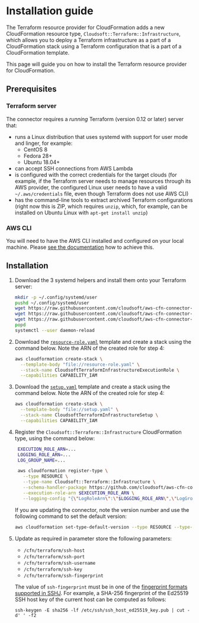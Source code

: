 # Installation guide

The Terraform resource provider for CloudFormation adds a new CloudFormation resource type, `Cloudsoft::Terraform::Infrastructure`, which allows you to deploy a Terraform infrastructure as a part of a CloudFormation stack using a Terraform configuration that is a part of a CloudFormation template.

This page will guide you on how to install the Terraform resource provider for CloudFormation.

## Prerequisites

### Terraform server

The connector requires a *running* Terraform (version 0.12 or later) server that:
- runs a Linux distribution that uses systemd with support for user mode and linger, for example:
  - CentOS 8
  - Fedora 28+
  - Ubuntu 18.04+
- can accept SSH connections from AWS Lambda
- is configured with the correct credentials for the target clouds
  (for example, if the Terraform server needs to manage resources through its AWS provider,
  the configured Linux user needs to have a valid `~/.aws/credentials` file, even though
  Terraform does not use AWS CLI)
- has the command-line tools to extract archived Terraform configurations (right now this
  is ZIP, which requires `unzip`, which, for example, can be installed on Ubuntu Linux
  with `apt-get install unzip`)

### AWS CLI

You will need to have the AWS CLI installed and configured on your local machine. Please [see the documentation](https://docs.aws.amazon.com/cli/latest/userguide/cli-chap-install.html) how to achieve this.

## Installation

1. Download the 3 systemd helpers and install them onto your Terraform server:
   ```sh
   mkdir -p ~/.config/systemd/user
   pushd ~/.config/systemd/user
   wget https://raw.githubusercontent.com/cloudsoft/aws-cfn-connector-for-terraform/master/server-side-systemd/terraform-apply%40.service
   wget https://raw.githubusercontent.com/cloudsoft/aws-cfn-connector-for-terraform/master/server-side-systemd/terraform-destroy%40.service
   wget https://raw.githubusercontent.com/cloudsoft/aws-cfn-connector-for-terraform/master/server-side-systemd/terraform-init%40.service
   popd
   systemctl --user daemon-reload
   ```
1. Download the [`resource-role.yaml`](https://raw.githubusercontent.com/cloudsoft/aws-cfn-connector-for-terraform/master/resource-role.yaml) template and create a stack using the command below. Note the ARN of the created role for step 4:
   ```sh
   aws cloudformation create-stack \
     --template-body "file://resource-role.yaml" \
     --stack-name CloudsoftTerraformInfrastructureExecutionRole \
     --capabilities CAPABILITY_IAM
   ```
1. Download the [`setup.yaml`](https://raw.githubusercontent.com/cloudsoft/aws-cfn-connector-for-terraform/master/setup.yaml) template and create a stack using the command below. Note the ARN of the created role for step 4:
   ```sh
   aws cloudformation create-stack \
     --template-body "file://setup.yaml" \
     --stack-name CloudsoftTerraformInfrastructureSetup \
     --capabilities CAPABILITY_IAM
   ```
1. Register the `Cloudsoft::Terraform::Infrastructure` CloudFormation type, using the command below:
   ```sh
    EXECUTION_ROLE_ARN=...
    LOGGING_ROLE_ARN=...
    LOG_GROUP_NAME=...

    aws cloudformation register-type \
      --type RESOURCE \
      --type-name Cloudsoft::Terraform::Infrastructure \
      --schema-handler-package https://github.com/cloudsoft/aws-cfn-connector-for-terraform/releases/download/latest/cloudsoft-terraform-infrastructure.zip \
      --execution-role-arn $EXECUTION_ROLE_ARN \
      --logging-config "{\"LogRoleArn\":\"$LOGGING_ROLE_ARN\",\"LogGroupName\": \"$LOG_GROUP_NAME\"}"
   ```
   
   If you are updating the connector, note the version number and use the following command to set the default version:
   ```sh
   aws cloudformation set-type-default-version --type RESOURCE --type-name Cloudsoft::Terraform::Infrastructure --version-id 0000000N
   ```
1. Update as required in parameter store the following parameters:
   - `/cfn/terraform/ssh-host`
   - `/cfn/terraform/ssh-port`
   - `/cfn/terraform/ssh-username`
   - `/cfn/terraform/ssh-key`
   - `/cfn/terraform/ssh-fingerprint`
   
   The value of `ssh-fingerprint` must be in one of the
   [fingerprint formats supported in SSHJ](https://github.com/hierynomus/sshj/blob/master/src/main/java/net/schmizz/sshj/transport/verification/FingerprintVerifier.java#L33).
   For example, a SHA-256 fingerprint of the Ed25519 SSH host key of the current host
   can be computed as follows:
   ```shell
   ssh-keygen -E sha256 -lf /etc/ssh/ssh_host_ed25519_key.pub | cut -d' ' -f2
   ```
